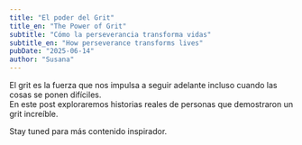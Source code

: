 ```yaml
---
title: "El poder del Grit"
title_en: "The Power of Grit"
subtitle: "Cómo la perseverancia transforma vidas"
subtitle_en: "How perseverance transforms lives"
pubDate: "2025-06-14"
author: "Susana"
---
```


El grit es la fuerza que nos impulsa a seguir adelante incluso cuando las cosas se ponen difíciles.  
En este post exploraremos historias reales de personas que demostraron un grit increíble.

Stay tuned para más contenido inspirador.
